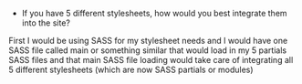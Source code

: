 * If you have 5 different stylesheets, how would you best integrate them into the site?

First I would be using SASS for my stylesheet needs and I would have one SASS file called main or something similar that would load in my 5 partials SASS files and that main SASS file loading would take care of integrating all 5 different stylesheets (which are now SASS partials or modules)